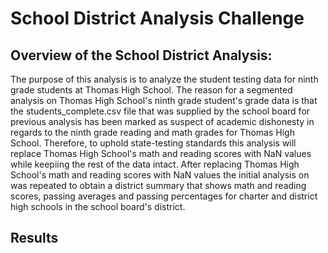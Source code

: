# School District Analysis Challenge

## Overview of the School District Analysis:
The purpose of this analysis is to analyze the student testing data for ninth grade students at Thomas High School. The reason for a segmented analysis on Thomas High School's ninth grade student's grade data is that the students_complete.csv file that was supplied by the school board for previous analysis has been marked as suspect of academic dishonesty in regards to the ninth grade reading and math grades for Thomas High School. Therefore, to uphold state-testing standards this analysis will replace Thomas High School's math and reading scores with NaN values while keepiing the rest of the data intact. After replacing Thomas High School's math and reading scores with NaN values the initial analysis on was repeated to obtain a district summary that shows math and reading scores, passing averages and passing percentages for charter and district high schools in the school board's district. 

## Results 
